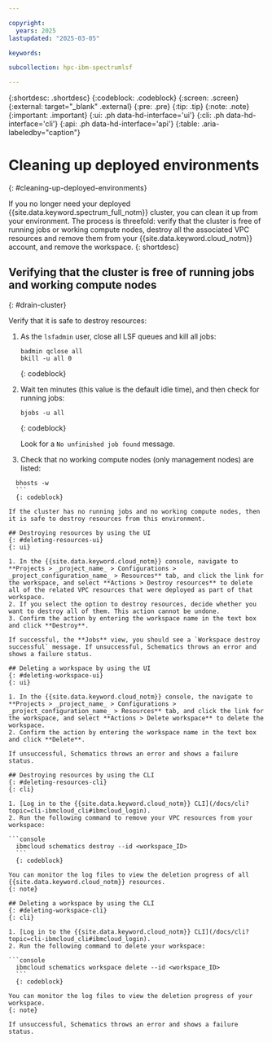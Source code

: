 ```yaml
---

copyright:
  years: 2025
lastupdated: "2025-03-05"

keywords:

subcollection: hpc-ibm-spectrumlsf

---
```


{:shortdesc: .shortdesc}
{:codeblock: .codeblock}
{:screen: .screen}
{:external: target="_blank" .external}
{:pre: .pre}
{:tip: .tip}
{:note: .note}
{:important: .important}
{:ui: .ph data-hd-interface='ui'}
{:cli: .ph data-hd-interface='cli'}
{:api: .ph data-hd-interface='api'}
{:table: .aria-labeledby="caption"}

# Cleaning up deployed environments
{: #cleaning-up-deployed-environments}

If you no longer need your deployed {{site.data.keyword.spectrum_full_notm}} cluster, you can clean it up from your environment. The process is threefold: verify that the cluster is free of running jobs or working compute nodes, destroy all the associated VPC resources and remove them from your {{site.data.keyword.cloud_notm}} account, and remove the workspace.
{: shortdesc}

## Verifying that the cluster is free of running jobs and working compute nodes
{: #drain-cluster}

Verify that it is safe to destroy resources:

1. As the `lsfadmin` user, close all LSF queues and kill all jobs:
    ```console
    badmin qclose all
    bkill -u all 0
    ```
    {: codeblock}

2. Wait ten minutes (this value is the default idle time), and then check for running jobs:
    ```console
    bjobs -u all
    ```
    {: codeblock}

   Look for a `No unfinished job found` message.

3. Check that no working compute nodes (only management nodes) are listed:
  ```console
    bhosts -w
    ```
    {: codeblock}

If the cluster has no running jobs and no working compute nodes, then it is safe to destroy resources from this environment.

## Destroying resources by using the UI
{: #deleting-resources-ui}
{: ui}

1. In the {{site.data.keyword.cloud_notm}} console, navigate to **Projects > _project_name_ > Configurations > _project_configuration_name_ > Resources** tab, and click the link for the workspace, and select **Actions > Destroy resources** to delete all of the related VPC resources that were deployed as part of that workspace.
2. If you select the option to destroy resources, decide whether you want to destroy all of them. This action cannot be undone.
3. Confirm the action by entering the workspace name in the text box and click **Destroy**.

If successful, the **Jobs** view, you should see a `Workspace destroy successful` message. If unsuccessful, Schematics throws an error and shows a failure status.

## Deleting a workspace by using the UI
{: #deleting-workspace-ui}
{: ui}

1. In the {{site.data.keyword.cloud_notm}} console, the navigate to **Projects > _project_name_ > Configurations > _project_configuration_name_ > Resources** tab, and click the link for the workspace, and select **Actions > Delete workspace** to delete the workspace.
2. Confirm the action by entering the workspace name in the text box and click **Delete**.

If unsuccessful, Schematics throws an error and shows a failure status.

## Destroying resources by using the CLI
{: #deleting-resources-cli}
{: cli}

1. [Log in to the {{site.data.keyword.cloud_notm}} CLI](/docs/cli?topic=cli-ibmcloud_cli#ibmcloud_login).
2. Run the following command to remove your VPC resources from your workspace:

  ```console
    ibmcloud schematics destroy --id <workspace_ID>
    ```
    {: codeblock}

You can monitor the log files to view the deletion progress of all {{site.data.keyword.cloud_notm}} resources.
{: note}

## Deleting a workspace by using the CLI
{: #deleting-workspace-cli}
{: cli}

1. [Log in to the {{site.data.keyword.cloud_notm}} CLI](/docs/cli?topic=cli-ibmcloud_cli#ibmcloud_login).
2. Run the following command to delete your workspace:

  ```console
    ibmcloud schematics workspace delete --id <workspace_ID>
    ```
    {: codeblock}

You can monitor the log files to view the deletion progress of your workspace.
{: note}

If unsuccessful, Schematics throws an error and shows a failure status.
